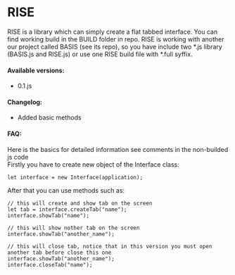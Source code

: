 # RISE
RISE is a library which can simply create a flat tabbed interface. You can find working build in the BUILD folder in repo.
RISE is working with another our project called BASIS (see its repo), so you have include two *.js library 
(BASIS.js and RISE.js) or use one RISE build file with *.full syffix.

#### Available versions:
- 0.1.js

#### Changelog:
- Added basic methods

#### FAQ:
Here is the basics for detailed information see comments in the non-builded js code <br/>
Firstly you have to create new object of the Interface class:

    let interface = new Interface(application);

After that you can use methods such as:

    // this will create and show tab on the screen
    let tab = interface.createTab("name");
    interface.showTab("name");
    
    // this will show nother tab on the screen
    interface.showTab("another_name");
    
    // this will close tab, notice that in this version you must open another tab before close this one
    interface.showTab("another_name");
    interface.closeTab("name");
